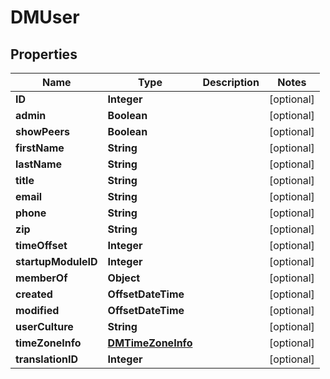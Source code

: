 

# DMUser



## Properties

| Name | Type | Description | Notes |
|------------ | ------------- | ------------- | -------------|
|**ID** | **Integer** |  |  [optional] |
|**admin** | **Boolean** |  |  [optional] |
|**showPeers** | **Boolean** |  |  [optional] |
|**firstName** | **String** |  |  [optional] |
|**lastName** | **String** |  |  [optional] |
|**title** | **String** |  |  [optional] |
|**email** | **String** |  |  [optional] |
|**phone** | **String** |  |  [optional] |
|**zip** | **String** |  |  [optional] |
|**timeOffset** | **Integer** |  |  [optional] |
|**startupModuleID** | **Integer** |  |  [optional] |
|**memberOf** | **Object** |  |  [optional] |
|**created** | **OffsetDateTime** |  |  [optional] |
|**modified** | **OffsetDateTime** |  |  [optional] |
|**userCulture** | **String** |  |  [optional] |
|**timeZoneInfo** | [**DMTimeZoneInfo**](DMTimeZoneInfo.md) |  |  [optional] |
|**translationID** | **Integer** |  |  [optional] |




